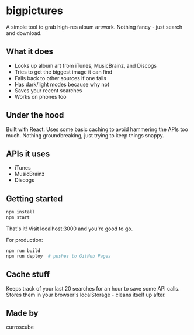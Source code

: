 # bigpictures

A simple tool to grab high-res album artwork. Nothing fancy - just search and download.

## What it does

- Looks up album art from iTunes, MusicBrainz, and Discogs
- Tries to get the biggest image it can find
- Falls back to other sources if one fails
- Has dark/light modes because why not
- Saves your recent searches
- Works on phones too

## Under the hood

Built with React. Uses some basic caching to avoid hammering the APIs too much. 
Nothing groundbreaking, just trying to keep things snappy.

## APIs it uses

- iTunes 
- MusicBrainz
- Discogs

## Getting started

```bash
npm install
npm start
```

That's it! Visit localhost:3000 and you're good to go.

For production:
```bash
npm run build
npm run deploy  # pushes to GitHub Pages
```

## Cache stuff

Keeps track of your last 20 searches for an hour to save some API calls.
Stores them in your browser's localStorage - cleans itself up after.

## Made by

curroscube
